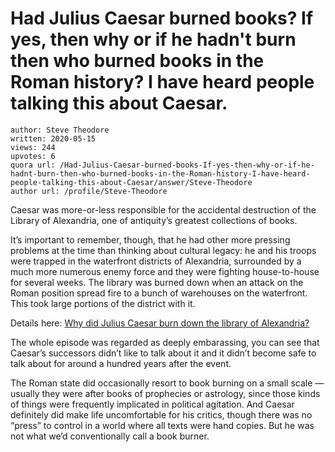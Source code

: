 # Had Julius Caesar burned books? If yes, then why or if he hadn't burn then who burned books in the Roman history? I have heard people talking this about Caesar.

	author: Steve Theodore
	written: 2020-05-15
	views: 244
	upvotes: 6
	quora url: /Had-Julius-Caesar-burned-books-If-yes-then-why-or-if-he-hadnt-burn-then-who-burned-books-in-the-Roman-history-I-have-heard-people-talking-this-about-Caesar/answer/Steve-Theodore
	author url: /profile/Steve-Theodore


Caesar was more-or-less responsible for the accidental destruction of the Library of Alexandria, one of antiquity’s greatest collections of books.

It’s important to remember, though, that he had other more pressing problems at the time than thinking about cultural legacy: he and his troops were trapped in the waterfront districts of Alexandria, surrounded by a much more numerous enemy force and they were fighting house-to-house for several weeks. The library was burned down when an attack on the Roman position spread fire to a bunch of warehouses on the waterfront. This took large portions of the district with it.

Details here: [Why did Julius Caesar burn down the library of Alexandria?](https://www.quora.com/Why-did-Julius-Caesar-burn-down-the-library-of-Alexandria/answer/Steve-Theodore?ch=10&share=0f72f940&srid=zLvM)

The whole episode was regarded as deeply embarassing, you can see that Caesar’s successors didn’t like to talk about it and it didn’t become safe to talk about for around a hundred years after the event.

The Roman state did occasionally resort to book burning on a small scale — usually they were after books of prophecies or astrology, since those kinds of things were frequently implicated in political agitation. And Caesar definitely did make life uncomfortable for his critics, though there was no “press” to control in a world where all texts were hand copies. But he was not what we’d conventionally call a book burner.

